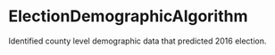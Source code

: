 # ElectionDemographicAlgorithm
Identified county level demographic data that predicted 2016 election.
